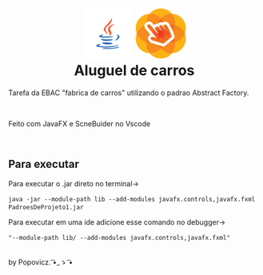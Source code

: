 <h1 align="center">
  <img src="public/java.png" width="100">
  <img src="public/SceneBuilderLogo.png" width="100">
  <br>
    Aluguel de carros
</h1>
<p>Tarefa da EBAC "fabrica de carros" utilizando o padrao Abstract Factory.</p>
<br>
<p>Feito com JavaFX e ScneBuider no Vscode</p>
<br>

## Para executar

Para executar o .jar direto no terminal->

```
java -jar --module-path lib --add-modules javafx.controls,javafx.fxml PadroesDeProjeto1.jar
```

Para executar em uma ide adicione esse comando no debugger->

```
"--module-path lib/ --add-modules javafx.controls,javafx.fxml"
```

<br>
 by Popovicz. ͡•_ゝ ͡•
